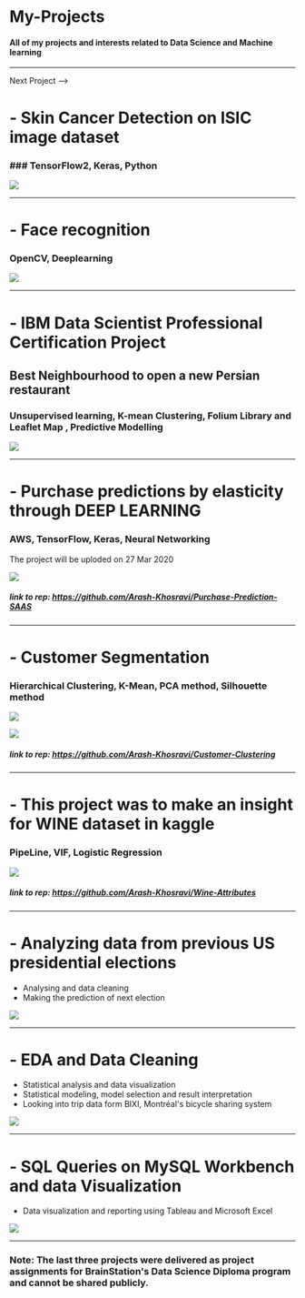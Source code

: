 # My-Projects
#### All of my projects and interests related to Data Science and Machine learning

----------------------

Next Project --> 
# - Skin Cancer Detection on ISIC image dataset
### ### TensorFlow2, Keras, Python

![](images/isic-1.jpg)


-------------------

# - Face recognition
### OpenCV, Deeplearning

![](images/Facial-Recognition.jpg)


-------------------

# - IBM Data Scientist Professional Certification Project
## Best Neighbourhood to open a new Persian restaurant
### Unsupervised learning, K-mean Clustering, Folium Library and Leaflet Map , Predictive Modelling

![](images/toronto.png)


-------------------
# - Purchase predictions by elasticity through DEEP LEARNING
### AWS, TensorFlow, Keras, Neural Networking
The project will be uploded on 27 Mar 2020


![](images/elasticity.png)


##### link to rep: https://github.com/Arash-Khosravi/Purchase-Prediction-SAAS
--------------------------


# - Customer Segmentation
### Hierarchical Clustering, K-Mean, PCA method, Silhouette method

![](images/customer.png)

![](images/purchases.png)


##### link to rep: https://github.com/Arash-Khosravi/Customer-Clustering
-------------------------

# - This project was to make an insight for WINE dataset in kaggle
### PipeLine, VIF, Logistic Regression

![](images/wine-dataset.png)

##### link to rep: https://github.com/Arash-Khosravi/Wine-Attributes
--------------------------

# - Analyzing data from previous US presidential elections
- Analysing and data cleaning 
- Making the prediction of next election

![](images/PresidentUS.png)


----------------------------

# - EDA and Data Cleaning
- Statistical analysis and data visualization
- Statistical modeling, model selection and result interpretation
- Looking into trip data form BIXI, Montréal's bicycle sharing system

![](images/bixi.png)


----------------------------

# - SQL Queries on MySQL Workbench and data Visualization 

 - Data visualization and reporting using Tableau and Microsoft Excel
 
 ![](images/money.png)


-------------------------------------------------------


### Note: The last three projects were delivered as project assignments for BrainStation's Data Science Diploma program and cannot be shared publicly.

